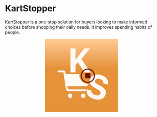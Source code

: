 # KartStopper

KartStopper is a one-stop solution for buyers looking to make informed choices before shopping their daily needs. It improves spending habits of people.

<div align="center">
<img src="KartStopper/Assets.xcassets/AppIcon.appiconset/KS_light.png" width="240px" height="240px"
     alt="App icon image with an orange background containing a blood red pause button surrounded by a cart symbol, initials K and S.">
</div>
